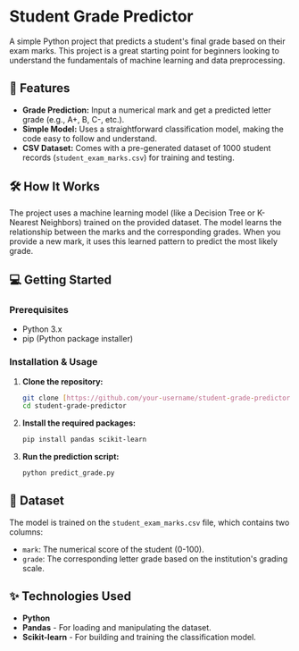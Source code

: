 # Student Grade Predictor

A simple Python project that predicts a student's final grade based on their exam marks. This project is a great starting point for beginners looking to understand the fundamentals of machine learning and data preprocessing.

## 🚀 Features

* **Grade Prediction:** Input a numerical mark and get a predicted letter grade (e.g., A+, B, C-, etc.).
* **Simple Model:** Uses a straightforward classification model, making the code easy to follow and understand.
* **CSV Dataset:** Comes with a pre-generated dataset of 1000 student records (`student_exam_marks.csv`) for training and testing.

## 🛠️ How It Works

The project uses a machine learning model (like a Decision Tree or K-Nearest Neighbors) trained on the provided dataset. The model learns the relationship between the marks and the corresponding grades. When you provide a new mark, it uses this learned pattern to predict the most likely grade.

## 💻 Getting Started

### Prerequisites

* Python 3.x
* pip (Python package installer)

### Installation & Usage

1.  **Clone the repository:**
    ```bash
    git clone [https://github.com/your-username/student-grade-predictor.git](https://github.com/your-username/student-grade-predictor.git)
    cd student-grade-predictor
    ```

2.  **Install the required packages:**
    ```bash
    pip install pandas scikit-learn
    ```

3.  **Run the prediction script:**
    ```bash
    python predict_grade.py
    ```

## 📂 Dataset

The model is trained on the `student_exam_marks.csv` file, which contains two columns:
* `mark`: The numerical score of the student (0-100).
* `grade`: The corresponding letter grade based on the institution's grading scale.

## ✨ Technologies Used

* **Python**
* **Pandas** - For loading and manipulating the dataset.
* **Scikit-learn** - For building and training the classification model.
